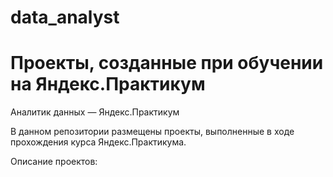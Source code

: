 # data_analyst
# Проекты, созданные при обучении на Яндекс.Практикум
Аналитик данных — Яндекс.Практикум

В данном репозитории размещены проекты, выполненные в ходе прохождения курса Яндекс.Практикума.

Описание проектов:

